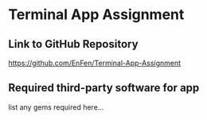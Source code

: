 # Terminal App Assignment

## Link to GitHub Repository
https://github.com/EnFen/Terminal-App-Assignment











## Required third-party software for app
list any gems required here...
